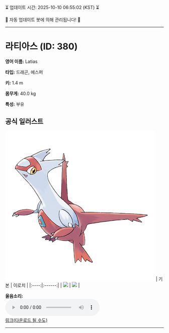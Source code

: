 
⏳ 업데이트 시간: 2025-10-10 06:55:02 (KST) ⏳

🤖 자동 업데이트 봇에 의해 관리됩니다! 🤖

---

# 라티아스 (ID: 380)
**영어 이름:** Latias

**타입:** 드래곤, 에스퍼

**키:** 1.4 m

**몸무게:** 40.0 kg

**특성:** 부유

## 공식 일러스트
![](https://raw.githubusercontent.com/PokeAPI/sprites/master/sprites/pokemon/other/official-artwork/380.png)
| 기본 | 이로치 |
|:----:|:------:|
| <img src="http://play.pokemonshowdown.com/sprites/ani/latias.gif" width="200"> | <img src="http://play.pokemonshowdown.com/sprites/ani-shiny/latias.gif" width="200"> |

**울음소리:**<br><audio controls src="https://raw.githubusercontent.com/PokeAPI/cries/main/cries/pokemon/latest/380.ogg"></audio><br> [링크(다운로드 될 수도)](https://raw.githubusercontent.com/PokeAPI/cries/main/cries/pokemon/latest/380.ogg)


---
